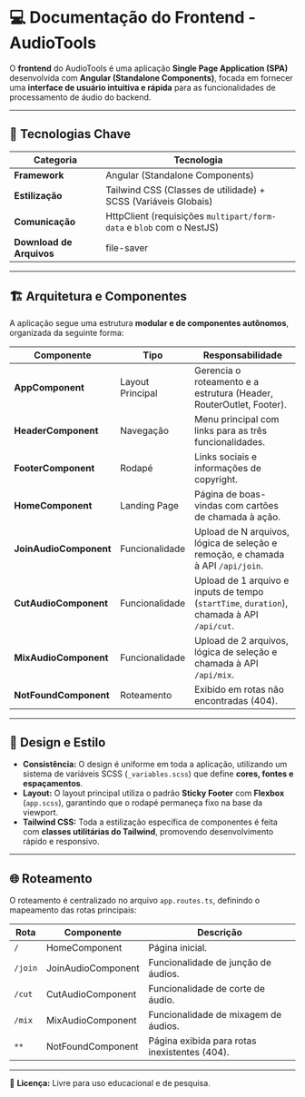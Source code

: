 # 💻 Documentação do Frontend - AudioTools

O **frontend** do AudioTools é uma aplicação **Single Page Application (SPA)** desenvolvida com **Angular (Standalone Components)**, focada em fornecer uma **interface de usuário intuitiva e rápida** para as funcionalidades de processamento de áudio do backend.

---

## 🚀 Tecnologias Chave

| Categoria | Tecnologia |
|------------|-------------|
| **Framework** | Angular (Standalone Components) |
| **Estilização** | Tailwind CSS (Classes de utilidade) + SCSS (Variáveis Globais) |
| **Comunicação** | HttpClient (requisições `multipart/form-data` e `blob` com o NestJS) |
| **Download de Arquivos** | file-saver |

---

## 🏗️ Arquitetura e Componentes

A aplicação segue uma estrutura **modular e de componentes autônomos**, organizada da seguinte forma:

| Componente | Tipo | Responsabilidade |
|-------------|------|------------------|
| **AppComponent** | Layout Principal | Gerencia o roteamento e a estrutura (Header, RouterOutlet, Footer). |
| **HeaderComponent** | Navegação | Menu principal com links para as três funcionalidades. |
| **FooterComponent** | Rodapé | Links sociais e informações de copyright. |
| **HomeComponent** | Landing Page | Página de boas-vindas com cartões de chamada à ação. |
| **JoinAudioComponent** | Funcionalidade | Upload de N arquivos, lógica de seleção e remoção, e chamada à API `/api/join`. |
| **CutAudioComponent** | Funcionalidade | Upload de 1 arquivo e inputs de tempo (`startTime`, `duration`), chamada à API `/api/cut`. |
| **MixAudioComponent** | Funcionalidade | Upload de 2 arquivos, lógica de seleção e chamada à API `/api/mix`. |
| **NotFoundComponent** | Roteamento | Exibido em rotas não encontradas (404). |

---

## 🎨 Design e Estilo

- **Consistência:** O design é uniforme em toda a aplicação, utilizando um sistema de variáveis SCSS (`_variables.scss`) que define **cores, fontes e espaçamentos**.
- **Layout:** O layout principal utiliza o padrão **Sticky Footer** com **Flexbox** (`app.scss`), garantindo que o rodapé permaneça fixo na base da viewport.
- **Tailwind CSS:** Toda a estilização específica de componentes é feita com **classes utilitárias do Tailwind**, promovendo desenvolvimento rápido e responsivo.

---

## 🌐 Roteamento

O roteamento é centralizado no arquivo `app.routes.ts`, definindo o mapeamento das rotas principais:

| Rota | Componente | Descrição |
|------|-------------|-----------|
| `/` | HomeComponent | Página inicial. |
| `/join` | JoinAudioComponent | Funcionalidade de junção de áudios. |
| `/cut` | CutAudioComponent | Funcionalidade de corte de áudio. |
| `/mix` | MixAudioComponent | Funcionalidade de mixagem de áudios. |
| `**` | NotFoundComponent | Página exibida para rotas inexistentes (404). |

---

📄 **Licença:** Livre para uso educacional e de pesquisa.
